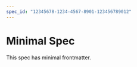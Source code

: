 ```yaml
---
spec_id: "12345678-1234-4567-8901-123456789012"
---
```


# Minimal Spec

This spec has minimal frontmatter.